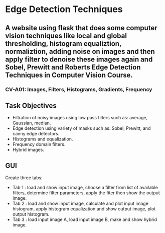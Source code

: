 # Edge Detection Techniques
## A website using flask that does some computer vision techniques like local and global thresholding, histogram equaliztion, normaliztion, adding noise on images and then apply filter to denoise these images again and Sobel, Prewitt and Roberts Edge Detection Techniques in Computer Vision Course. 

### CV-A01: Images, Filters, Histograms, Gradients, Frequency

## Task Objectives
- Filtration of noisy images using low pass filters such as: average, Gaussian, median.
- Edge detection using variety of masks such as: Sobel, Prewitt, and canny edge detectors.
- Histograms and equalization.
- Frequency domain filters.
- Hybrid images.

## GUI
Create three tabs:
- Tab 1 : load and show input image, choose a filter from list of available filters, determine filter parameters, apply the fiter then show the output image.
- Tab 2 : load and show input image, calculate and plot input image histogram, apply histogram equalization and show output image, plot output histogram.
- Tab 3 : load input image A, load input image B, make and show hybrid image.
